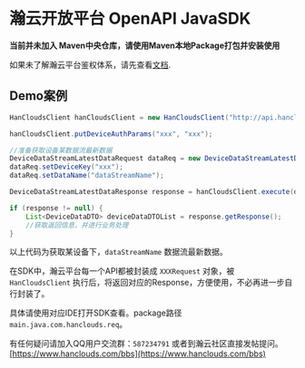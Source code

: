 # 瀚云开放平台 OpenAPI JavaSDK
 
 **当前并未加入 Maven中央仓库，请使用Maven本地Package打包并安装使用**
 
 如果未了解瀚云平台鉴权体系，请先查看[文档](https://www.hanclouds.com/doc/2-authentication/index).
 
## Demo案例
 
```java
HanCloudsClient hanCloudsClient = new HanCloudsClient("http://api.hanclouds.com/api/v1");

hanCloudsClient.putDeviceAuthParams("xxx", "xxx");

//准备获取设备某数据流最新数据
DeviceDataStreamLatestDataRequest dataReq = new DeviceDataStreamLatestDataRequest();
dataReq.setDeviceKey("xxx");
dataReq.setDataName("dataStreamName");

DeviceDataStreamLatestDataResponse response = hanCloudsClient.execute(dataReq);

if (response != null) {
    List<DeviceDataDTO> deviceDataDTOList = response.getResponse();
    //获取返回信息，并进行业务处理
}
```

以上代码为获取某设备下，`dataStreamName` 数据流最新数据。

在SDK中，瀚云平台每一个API都被封装成 `XXXRequest` 对象，被 `HanCloudsClient` 执行后，将返回对应的Response，方便使用，不必再进一步自行封装了。

具体请使用对应IDE打开SDK查看。package路径 `main.java.com.hanclouds.req`。

有任何疑问请加入QQ用户交流群：`587234791` 或者到瀚云社区直接发帖提问。[https://www.hanclouds.com/bbs](https://www.hanclouds.com/bbs)

